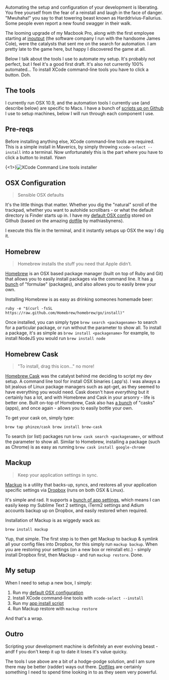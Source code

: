 Automating the setup and configuration of your development is liberating. You free yourself from the fear of a reinstall and laugh in the face of danger. "Mwuhaha!" you say to that towering beast known as Harddrivius-Failurius. Some people even report a new found swagger in their walk.


The looming upgrade of my Macbook Pro, along with the first employee starting at [inoutput](http://inoutput.io) (the software company I run with the handsome James Cole),  were the catalysts that sent me on the search for automation. I am pretty late to the game here, but happy I discovered the game at all.

Below I talk about the tools I use to automate my setup. It's probably not perfect, but I feel it's a good first draft. It's also not currently 100% automated... To install XCode command-line tools you have to click a button. Doh.



## The tools
I currently run OSX 10.9, and the automation tools I currently use (and describe below) are specific to Macs. I have a bunch of [scripts up on Github](https://github.com/chrisrickard/laptop.osx) I use to setup machines, below I will run through each component I use.


## Pre-reqs
Before installing anything else, XCode command-line tools are required. This is a simple install in Maverics, by simply throwing `xcode-select --install` into a terminal. Now unfortunately this is the part where you have to click a button to install. *Yawn*

{<1>}![XCode Command Line tools installer](https://chrisrickard.s3.amazonaws.com/img/xcode-cmd-install.png)


## OSX Configuration
> Sensible OSX defaults

It's the little things that matter. Whether you dig the "natural" scroll of the trackpad, whether you want to autohide scrollbars - or what the default directory is Finder starts up in. I have my [default OSX config](https://github.com/chrisrickard/laptop.osx/blob/master/setup) stored on Github (based on the amazing [dotfile](https://github.com/mathiasbynens/dotfiles/blob/master/.osx) by mathiasbynens).

I execute this file in the terminal, and it instantly setups up OSX the way I dig it.


## Homebrew
> Homebrew installs the stuff you need that Apple didn’t.

[Homebrew](http://brew.sh/) is an OSX based package manager (built on top of Ruby and Git) that allows you to easily install packages via the command line.
It has [a bunch](https://github.com/Homebrew/homebrew/tree/master/Library/Formula) of "formulae" (packages), and also allows you to easily brew your own.

Installing Homebrew is as easy as drinking someones homemade beer:

`ruby -e "$(curl -fsSL https://raw.github.com/Homebrew/homebrew/go/install)"`

Once installed, you can simply type `brew search <packagename>` to search for a particular package, or run without the parameter to show all.
To install a package, it's as simple as `brew install <packagename>` for example, to install NodeJS you would run `brew install node`


## Homebrew Cask
> "To install, drag this icon..." no more!

[Homebrew Cask](https://github.com/phinze/homebrew-cask) was the catalyst behind me deciding to script my dev setup. A command line tool for install OSX binaries (.app's). I was always a bit jealous of Linux package managers such as apt-get, as they seemed to have everything you would need. Cask doesn't have *everything* but it certainly has a lot, and with Homebrew and Cask in your arsonry - life is better one.
Built on-top of Homebrew, Cask also has [a bunch](https://github.com/phinze/homebrew-cask/tree/master/Casks) of "casks" (apps), and once again - allows you to easily bottle your own.

To get your cask on, simply type:

`brew tap phinze/cask
brew install brew-cask`

To search (or list) packages run `brew cask search <packagename>`, or without the parameter to show all.
Similar to Homebrew, installing a package (such as Chrome) is as easy as running `brew cask install google-chrome`


## Mackup
> Keep your application settings in sync.

[Mackup](https://github.com/lra/mackup) is a utility that backs-up, syncs, and restores all your application specific settings via [Dropbox](https://www.dropbox.com/) (runs on both OSX & Linux).

It's simple and rad. It supports a [bunch of app settings](https://github.com/lra/mackup#supported-applications), which means I can easily keep my Sublime Text 2 settings, iTerm2 settings and Adium accounts backup up on Dropbox, and easily restored when required.

Installation of Mackup is as wiggedy wack as:

`brew install mackup`

Yup, that simple. The first step is to then get Mackup to backup & symlink all your config files into Dropbox, for this simply run `mackup backup`.
When you are restoring your settings (on a new box or reinstall etc.) - simply install Dropbox first, then Mackup - and run `mackup restore`. Done.


## My setup
When I need to setup a new box, I simply:

1. Run my [default OSX configuration](https://github.com/chrisrickard/laptop.osx/blob/master/setup)
2. Install XCode command-line tools with `xcode-select --install`
3. Run my [app install script](https://github.com/chrisrickard/laptop.osx/blob/master/install)
4. Run Mackup restore with `mackup restore`

And that's a wrap.

## Outro

Scripting your development machine is definitely an ever evolving beast - andf f you don't keep it up to date it loses it's value quicky.

The tools I use above are a bit of a hodge-podge solution, and I am sure there may be better (radder) ways out there. [Dotfiles](http://dotfiles.github.io/) are certainly something I need to spend time looking in to as they seem very powerful.